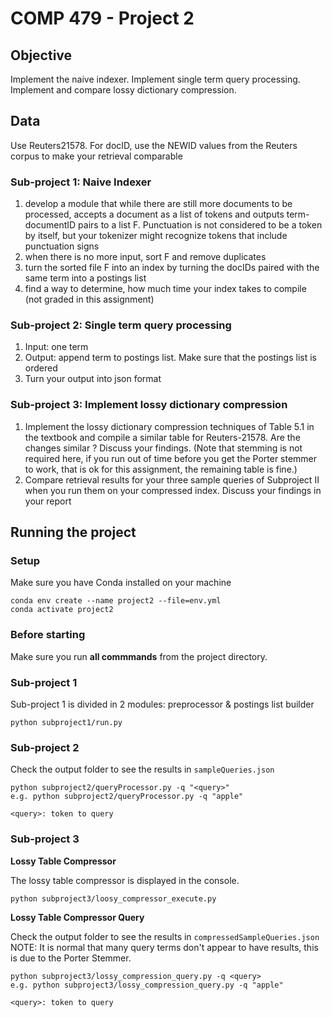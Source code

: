 # COMP 479 - Project 2

## Objective
Implement the naive indexer. Implement single term query processing. Implement and compare lossy dictionary compression.

## Data
Use Reuters21578. For docID, use the NEWID values from the Reuters corpus to make your retrieval comparable

### Sub-project 1: Naive Indexer
1. develop a module that while there are still more documents to be processed, accepts a document as a list
of tokens and outputs term-documentID pairs to a list F. Punctuation is not considered to be a token by
itself, but your tokenizer might recognize tokens that include punctuation signs
2. when there is no more input, sort F and remove duplicates
3. turn the sorted file F into an index by turning the docIDs paired with the same term into a postings list
4. find a way to determine, how much time your index takes to compile (not graded in this assignment)

### Sub-project 2: Single term query processing
1. Input: one term
2. Output: append term to postings list. Make sure that the postings list is ordered
3. Turn your output into json format

### Sub-project 3: Implement lossy dictionary compression
1. Implement the lossy dictionary compression techniques of Table 5.1 in the textbook and compile a similar table for Reuters-21578. Are the changes similar ? Discuss your findings. (Note that stemming is not required here, if you run out of time before you get the Porter stemmer to work, that is ok for this assignment, the remaining table is fine.)
2. Compare retrieval results for your three sample queries of Subproject II when you run them on your
compressed index. Discuss your findings in your report

## Running the project

### Setup
Make sure you have Conda installed on your machine
```
conda env create --name project2 --file=env.yml
conda activate project2
```

### Before starting
Make sure you run **all commmands** from the project directory.

### Sub-project 1
Sub-project 1 is divided in 2 modules: preprocessor & postings list builder

```
python subproject1/run.py
```

### Sub-project 2
Check the output folder to see the results in ```sampleQueries.json```

```
python subproject2/queryProcessor.py -q "<query>"
e.g. python subproject2/queryProcessor.py -q "apple"

<query>: token to query
```

### Sub-project 3

**Lossy Table Compressor**

The lossy table compressor is displayed in the console.

```
python subproject3/loosy_compressor_execute.py
```

**Lossy Table Compressor Query**

Check the output folder to see the results in ```compressedSampleQueries.json```
NOTE: It is normal that many query terms don't appear to have results, this is due to the Porter Stemmer.

```
python subproject3/lossy_compression_query.py -q <query>
e.g. python subproject3/lossy_compression_query.py -q "apple"

<query>: token to query
```
